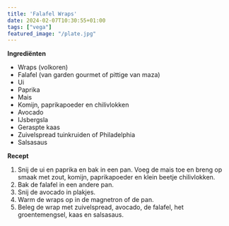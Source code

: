```yaml
---
title: 'Falafel Wraps'
date: 2024-02-07T10:30:55+01:00
tags: ["vega"]
featured_image: "/plate.jpg"
---
```


**Ingrediënten**
- Wraps (volkoren)
- Falafel (van garden gourmet of pittige van maza)
- Ui
- Paprika
- Mais 
- Komijn, paprikapoeder en chilivlokken
- Avocado 
- IJsbergsla
- Geraspte kaas
- Zuivelspread tuinkruiden of Philadelphia
- Salsasaus

**Recept**
1. Snij de ui en paprika en bak in een pan. Voeg de mais toe en breng op smaak met zout, komijn, paprikapoeder en klein beetje chilivlokken.
2. Bak de falafel in een andere pan.
3. Snij de avocado in plakjes.
4. Warm de wraps op in de magnetron of de pan.
5. Beleg de wrap met zuivelspread, avocado, de falafel, het groentemengsel, kaas en salsasaus.